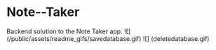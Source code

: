 # Note--Taker
Backend solution to the Note Taker app.
![] (/public/assets/readme_gifs/savedatabase.gif)
![] (deletedatabase.gif)

